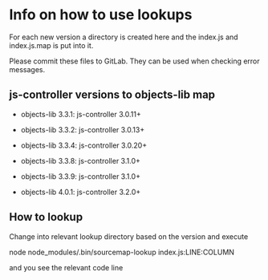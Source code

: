 # Info on how to use lookups

For each new version a directory is created here and the index.js and index.js.map is put into it.

Please commit these files to GitLab. They can be used when checking error messages.

## js-controller versions to objects-lib map

* objects-lib 3.3.1: js-controller 3.0.11+
* objects-lib 3.3.2: js-controller 3.0.13+
* objects-lib 3.3.4: js-controller 3.0.20+
* objects-lib 3.3.8: js-controller 3.1.0+
* objects-lib 3.3.9: js-controller 3.1.0+

* objects-lib 4.0.1: js-controller 3.2.0+


## How to lookup

Change into relevant lookup directory based on the version and execute

node node_modules/.bin/sourcemap-lookup index.js:LINE:COLUMN

and you see the relevant code line